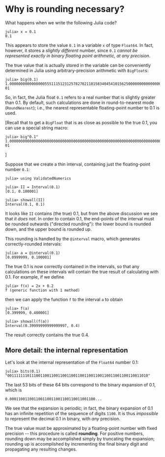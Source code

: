 # Why is rounding necessary?

What happens when we write the following Julia code?
```jldoctest
julia> x = 0.1
0.1
```

This appears to store the value `0.1` in a variable `x` of type `Float64`.
In fact, however, it stores a *slightly different* number, since `0.1` *cannot be represented exactly in binary floating point arithmetic, at any precision*.

The true value that is actually stored in the variable can be conveniently determined in Julia using arbitrary-precision arithmetic with `BigFloat`s:

```jldoctest
julia> big(0.1)
1.000000000000000055511151231257827021181583404541015625000000000000000000000000e-01
```

So, in fact, the Julia float `0.1` refers to a real number that is slightly greater than 0.1. By default, such calculations are done in round-to-nearest mode (`RoundNearest`); i.e., the nearest representable floating-point number to 0.1 is used.

[Recall that to get a `BigFloat` that is as close as possible to the true 0.1, you can use a special string macro:

```jldoctest
julia> big"0.1"
1.000000000000000000000000000000000000000000000000000000000000000000000000000002e-01
```
]

Suppose that we create a thin interval, containing just the floating-point number `0.1`:
```jldoctest rounding
julia> using ValidatedNumerics

julia> II = Interval(0.1)
[0.1, 0.100001]

julia> showall(II)
Interval(0.1, 0.1)
```

It looks like `II` contains (the true) 0.1, but from the above discussion we see that *it does not*. In order to contain 0.1, the end-points of the interval must be rounded outwards ("directed rounding"): the lower bound is rounded down, and the upper bound is rounded up.

This rounding is handled by the `@interval`  macro, which generates correctly-rounded intervals:

```jldoctest rounding
julia> a = @interval(0.1)
[0.0999999, 0.100001]

```

The true 0.1 is now correctly contained in the intervals, so that any calculations on these intervals will contain the true result of calculating with 0.1. For example, if we define
```jldoctest rounding
julia> f(x) = 2x + 0.2
f (generic function with 1 method)

```
then we can apply the function `f` to the interval `a` to obtain

```jldoctest rounding
julia> f(a)
[0.399999, 0.400001]

julia> showall(f(a))
Interval(0.39999999999999997, 0.4)
```
The result correctly contains the true 0.4.

## More detail: the internal representation
Let's look at the internal representation of the `Float64` number 0.1:

```jldoctest
julia> bits(0.1)
"0011111110111001100110011001100110011001100110011001100110011010"
```
The last 53 bits of these 64 bits correspond to the binary expansion of 0.1, which is
```
0.000110011001100110011001100110011001100...
```
We see that the expansion is periodic; in fact, the binary expansion of 0.1 has an infinite repetition of the sequence of digits `1100`. It is thus *impossible* to represent the decimal 0.1 in binary, with *any* precision.

The true value must be approximated by a floating-point number with fixed precision -- this procedure is called **rounding**. For positive numbers, rounding down may be accomplished simply by truncating the expansion; rounding up is accomplished by incrementing the final binary digit and propagating any resulting changes.
